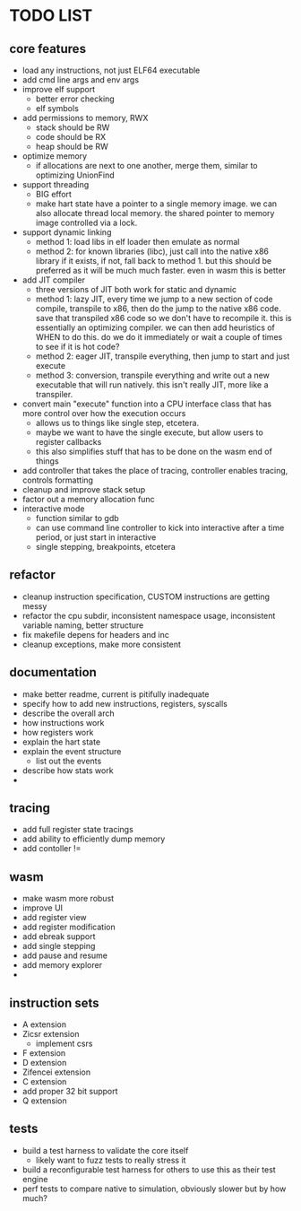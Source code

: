 

# TODO LIST

## core features

- load any instructions, not just ELF64 executable
- add cmd line args and env args
- improve elf support
  - better error checking
  - elf symbols
- add permissions to memory, RWX
  - stack should be RW
  - code should be RX
  - heap should be RW
- optimize memory
  - if allocations are next to one another, merge them, similar to optimizing UnionFind
- support threading
  - BIG effort
  - make hart state have a pointer to a single memory image. we can also allocate thread local memory. the shared pointer to memory image controlled via a lock.
- support dynamic linking
  - method 1: load libs in elf loader then emulate as normal
  - method 2: for known libraries (libc), just call into the native x86 library if it exists, if not, fall back to method 1. but this should be preferred as it will be much much faster. even in wasm this is better
- add JIT compiler
  - three versions of JIT both work for static and dynamic
  - method 1: lazy JIT, every time we jump to a new section of code compile, transpile to x86, then do the jump to the native x86 code. save that transpiled x86 code so we don't have to recompile it. this is essentially an optimizing compiler. we can then add heuristics of WHEN to do this. do we do it immediately or wait a couple of times to see if it is hot code?
  - method 2: eager JIT, transpile everything, then jump to start and just execute
  - method 3: conversion, transpile everything and write out a new executable that will run natively. this isn't really JIT, more like a transpiler.
- convert main "execute" function into a CPU interface class that has more control over how the execution occurs
  - allows us to things like single step, etcetera.
  - maybe we want to have the single execute, but allow users to register callbacks
  - this also simplifies stuff that has to be done on the wasm end of things
- add controller that takes the place of tracing, controller enables tracing, controls formatting
- cleanup and improve stack setup
- factor out a memory allocation func
- interactive mode
  - function similar to gdb
  - can use command line controller to kick into interactive after a time period, or just start in interactive
  - single stepping, breakpoints, etcetera

## refactor

- cleanup instruction specification, CUSTOM instructions are getting messy
- refactor the cpu subdir, inconsistent namespace usage, inconsistent variable naming, better structure
- fix makefile depens for headers and inc
- cleanup exceptions, make more consistent

## documentation

- make better readme, current is pitifully inadequate
- specify how to add new instructions, registers, syscalls
- describe the overall arch
- how instructions work
- how registers work
- explain the hart state
- explain the event structure
  - list out the events
- describe how stats work
- 

## tracing

- add full register state tracings
- add ability to efficiently dump memory
- add contoller !=

## wasm

- make wasm more robust
- improve UI
- add register view
- add register modification
- add ebreak support
- add single stepping
- add pause and resume
- add memory explorer
- 

## instruction sets

- A extension
- Zicsr extension
  - implement csrs
- F extension
- D extension
- Zifencei extension
- C extension
- add proper 32 bit support
- Q extension

## tests

- build a test harness to validate the core itself
  - likely want to fuzz tests to really stress it
- build a reconfigurable test harness for others to use this as their test engine
- perf tests to compare native to simulation, obviously slower but by how much?
